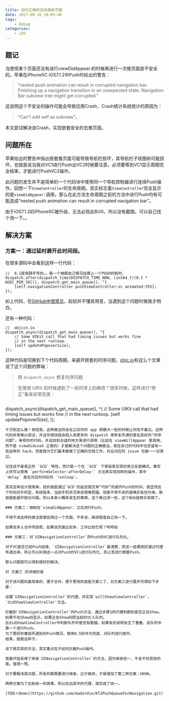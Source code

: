 ```yaml
---
title: 如何正确的连续推新页面
date: 2017-08-16 10:05:46
tags:
    - Debug
categories:
    - iOS
---
```


## 题记

当使用某个页面还没有进行viewDidAppear:的时候再进行一次推页面是不安全的。苹果在iPhone5C iOS7.1.2中Push时给出的警告：

> “nested push animation can result in corrupted navigation bar. Finishing up a navigation transition in an unexpected state. Navigation Bar subview tree might get corrupted.”

这说明这个不安全的操作可能会导致应用Crash，Crash统计系统统计的原因为：

> “Can't add self as subview”。

本文尝试解决该Crash，实现嵌套安全的去推页面。

<!--more-->

## 问题所在

苹果给出的警告中指出嵌套推页面可能导致导航栏损坏，其导航栏子视图树可能损坏。也就是说当我对VC1进行Push出VC2时候要注意，必须要等到VC1显示周期完全结束，才能进行PushVC2操作。

此问题的发生并不是简单的一个代码块中使用同一个导航控制器进行连续Push操作。回想一下`ViewController`的生命周期。其实标志着`ViewController`完全显示的是`viewDidAppear:`调用，那么在此方法生命周期之前的方法中进行Push均有可能造成“nested push animation can result in corrupted navigation bar”。

由于iOS7.1.2的iPhone5C被升级，无法必现此BUG，所以没有截图。可以自己找个测一下。。

## 解决方案

### 方案一：通过延时避开此时间段。

在很多源码中会看到这样一行代码：

```oc
//  0.1是我随手写的。。是一个根据自己情况估算上一个PUSH的耗时，
dispatch_after(dispatch_time(DISPATCH_TIME_NOW, (int64_t)(0.1 * NSEC_PER_SEC)), dispatch_get_main_queue(), ^{
    [self.navigationController pushViewController:vc animated:YES];
});
```

如上代码，在[GitHub中很常见](https://github.com/search?utf8=✓&q=dispatch_after+pushViewController%3A&type=Code&ref=searchresults)，起初并不懂其用意，当遇到这个问题时候我才明白。

还有一种代码：

```oc
//  objccn.io
dispatch_async(dispatch_get_main_queue(), ^{
    // Some UIKit call that had timing issues but works fine
    // in the next runloop.
    [self updatePopoverSize];
});
```
这种代码是切换到下个代码周期，来避开嵌套的时序问题。[objc.io](https://objccn.io/issue-2-4/)有这么个文章说了这个问题的弊端：

> 用 `dispatch_async` 修复时序问题

> 在使用 UIKit 的时候遇到了一些时序上的麻烦？很多时候，这样进行“修正”看来非常完美：

> ```oc
dispatch_async(dispatch_get_main_queue(), ^{
    // Some UIKit call that had timing issues but works fine
    // in the next runloop.
    [self updatePopoverSize];
});
```
千万别这么做！相信我，这种做法将会在之后你的 app 规模大一些的时候让你找不着北。这种代码非常难以调试，并且你很快就会陷入用更多的 dispatch 来修复所谓的莫名其妙的"时序问题"。审视你的代码，并且找到合适的地方来进行调用（比如在 viewWillAppear 里调用，而不是 viewDidLoad 之类的）才是解决这个问题的正确做法。我在自己的代码中也还留有一些这样的 hack，但是我为它们基本都做了正确的文档工作，并且对应的 issue 也被一一记录过。

记住这不是真正的 `GCD` 特性，而只是一个在 `GCD` 下很容易实现的常见反面模式。事实上你可以使用 `performSelector:afterDelay:` 方法来实现同样的操作，其中 `delay` 是在对应时间后的 `runloop`。

其实这样设计很简单，目的就是通过`GCD`的延迟提交来“巧妙”的避开Push的时间，很显然这个时间对于机型、系统版本、当前手机状况来说很难把握。但是不得不说的是确实有些作用，那就是能避开部分问题。所以本来小概率发生的事情，这个再过滤一些，这个BUG就微乎其微了。

### 方案二：强制在`viewDidAppear:`之后进行Push。

不得不说这样的做法我曾经用过一个页面，不多说，麻烦程度自己测一下。

如果说多人合作项目呢，如果说页面比较多、工作比较忙呢？呵呵哒

### 方案三：对`UINavigationController`所Push的VC进行队列化。

对于VC是否已经Push结束，`UINavigationController`最清楚，而这一结果刚好通过代理传递出来。所以可以利用这一点对Push的VCs进行队列化，防止其进行嵌套Push。

那么问题就可以得到很好的解决。

对 方案三 的详细封装

对于该问题的最简单的、便于合作、便于更改的就是方案三了，对方案三进行展开可得如下步骤：

设置`UINavigationController`的代理，并实现`willShowViewController`、`didShowViewController`方法。

拦截到`UINavigationController`的Push方法，通过步骤1的代理判断到是否正在Show,如果不在Show则显示，如果正在Show则把当前的VC入队列。
在didShowViewController中判断队列中是否有数据，如果有则说明发生了重叠，该队列中第一个进行Push。
为了更好的兼容所遇到的Push情况，使用0.5秒作为兜底，对队列进行放开。
结束，就是这样子。

说下我实现的方法，其实重点在于如何拦截Push操作。

我最开始采用了继承`UINavigationController`的方法，因为继承但一，不会干扰其他的类。值得一赞。

对于要解决其问题，所有的都需要进行继承，过于麻烦，于是增加了第二种方案：HOOK。

两种方案为了达到统一的效果，所以拉出其中的代理，就完成了统一。

[代码＋Demo](https://github.com/madordie/KTJPushQueueForNavigation.git)
